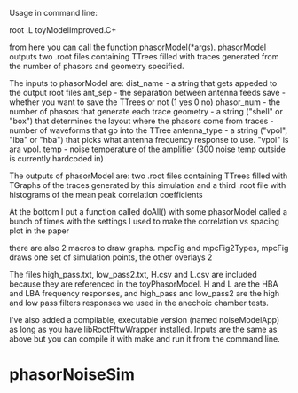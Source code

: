 Usage in command line:

root
.L toyModelImproved.C+

from here you can call the function phasorModel(*args).  phasorModel outputs two .root files containing TTrees filled with traces generated from the number of phasors and geometry specified.

The inputs to phasorModel are:
dist_name - a string that gets appeded to the output root files
ant_sep - the separation between antenna feeds
save - whether you want to save the TTrees or not (1 yes 0 no)
phasor_num - the number of phasors that generate each trace
geometry - a string ("shell" or "box") that determines the layout where the phasors come from
traces - number of waveforms that go into the TTree
antenna_type - a string ("vpol", "lba" or "hba") that picks what antenna frequency response to use. "vpol" is ara vpol.
temp - noise temperature of the amplifier (300 noise temp outside is currently hardcoded in)


The outputs of phasorModel are:
two .root files containing TTrees filled with TGraphs of the traces generated by this simulation and a third .root file with histograms of the mean peak correlation coefficients

At the bottom I put a function called doAll() with some phasorModel called a bunch of times with the settings I used to make the correlation vs spacing plot in the paper

there are also 2 macros to draw graphs. mpcFig and mpcFig2Types, mpcFig draws one set of simulation points, the other overlays 2 

The files high_pass.txt, low_pass2.txt, H.csv and L.csv are included because they are referenced in the toyPhasorModel.  H and L are the HBA and LBA frequency responses, and high_pass and low_pass2 are the high and low pass filters responses we used in the anechoic chamber tests.

I've also added a compilable, executable version (named noiseModelApp) as long as you have libRootFftwWrapper installed.  Inputs are the same as above but you can compile it with make and run it from the command line.
# phasorNoiseSim

